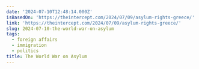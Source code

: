 ```yaml
---
date: '2024-07-10T12:48:14.000Z'
isBasedOn: 'https://theintercept.com/2024/07/09/asylum-rights-greece/'
link: 'https://theintercept.com/2024/07/09/asylum-rights-greece/'
slug: 2024-07-10-the-world-war-on-asylum
tags:
  - foreign affairs
  - immigration
  - politics
title: The World War on Asylum
---
```

 
